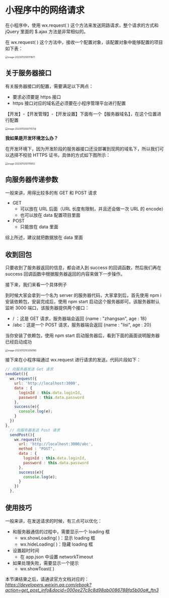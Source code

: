 # 小程序中的网络请求



在小程序中，使用 wx.request( ) 这个方法来发送网路请求，整个请求的方式和 jQuery 里面的 $.ajax 方法是非常相似的。

在 wx.request( ) 这个方法中，接收一个配置对象，该配置对象中能够配置的项目如下表：

<img src="https://xiejie-typora.oss-cn-chengdu.aliyuncs.com/2023-01-12-020112.png" alt="image-20230112100111671" style="zoom: 50%;" />


## 关于服务器接口

有关服务器接口的配置，需要满足以下两点：

- 要求必须要是 https 接口
- https 接口对应的域名还必须要在小程序管理平台进行配置

【开发】-【开发管理】-【开发设置】下面有一个【服务器域名】，在这个位置进行配置

<img src="https://xiejie-typora.oss-cn-chengdu.aliyuncs.com/2023-01-12-020716.png" alt="image-20230112100715734" style="zoom:50%;" />

**我如果是开发环境怎么办？**

在开发环境下，因为开发阶段的服务器接口还没部署到现网的域名下，所以我们可以选择不校验 HTTPS 证书，具体的方式如下图所示：

<img src="https://xiejie-typora.oss-cn-chengdu.aliyuncs.com/2023-01-12-021116.png" alt="image-20230112101115812" style="zoom:50%;" />

## 向服务器传递参数

一般来讲，用得比较多的有 GET 和 POST 请求

- GET
  - 可以放在 URL 后面（URL 长度有限制，并且还会做一次 URL 的 encode）
  - 也可以放在 data 配置项目里面
- POST
  - 只能放在 data 里面

 综上所述，建议就把数据放在 data 里面



## 收到回包

只要收到了服务器返回的信息，都会进入到 success 的回调函数，然后我们再在 success 回调函数中根据服务器返回的内容来做下一步操作。



接下来，我们来看一个具体例子

到时候大家会拿到一个名为 server 的服务器代码，大家拿到后，首先使用 npm i 安装依赖包，安装完成后，使用 npm start 启动这个服务器即可。该服务器默认监听 3000 端口，该服务器提供两个接口：

- / ：这是 GET 请求，服务器端会返回 {name : "zhangsan", age : 18}
- /abc：这是一个 POST 请求，服务器端会返回 {name : "lisi", age : 20}

当你安装了依赖包，使用 npm start 启动服务器后，看到下面的画面说明服务器已经启动成功

<img src="https://xiejie-typora.oss-cn-chengdu.aliyuncs.com/2023-01-12-023354.png" alt="image-20230112103354180" style="zoom:50%;" />

接下来在小程序端通过 wx.request 进行请求的发送，代码片段如下：

```js
// 向服务器发送 Get 请求
sendGet(){
  wx.request({
    url: 'http://localhost:3000',
    data : {
      loginId : this.data.loginId,
      password : this.data.password
    },
    success(e){
      console.log(e);
    }
  })
},
  // 向服务器发送 Post 请求
  sendPost(){
    wx.request({
      url: 'http://localhost:3000/abc',
      method : "POST",
      data : {
        loginId : this.data.loginId,
        password : this.data.password
      },
      success(e){
        console.log(e);
      }
    })
  },
```



## 使用技巧

一般来讲，在发送请求的时候，有三点可以优化：

- 和服务器通信的过程中，需要显示一个 loading 框
  - wx.showLoading( )：显示 loading 框
  - wx.hideLoading( )：隐藏 loading 框
- 设置超时时间
  - 在 app.json 中设置 networkTimeout
- 如果处理失败，需要显示一个提示
  - wx.showToast( )



本节课结束之后，请通读官方文档对应的：*https://developers.weixin.qq.com/ebook?action=get_post_info&docid=000ee27c9c8d98ab0086788fa5b00a#_ftn3*